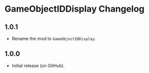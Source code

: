 # GameObjectIDDisplay Changelog
## 1.0.1
- Rename the mod to `GameObjectIDDisplay`.
## 1.0.0
- Initial release (on GitHub).